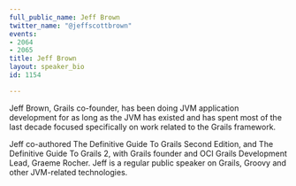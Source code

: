 ```yaml
---
full_public_name: Jeff Brown
twitter_name: "@jeffscottbrown"
events:
- 2064
- 2065
title: Jeff Brown
layout: speaker_bio
id: 1154

---
```

Jeff Brown, Grails co-founder, has been doing JVM application development for as long as the JVM has existed and has spent most of the last decade focused specifically on work related to the Grails framework. 

Jeff co-authored The Definitive Guide To Grails Second Edition, and The Definitive Guide To Grails 2, with Grails founder and OCI Grails Development Lead, Graeme Rocher. Jeff is a regular public speaker on Grails, Groovy and other JVM-related technologies.